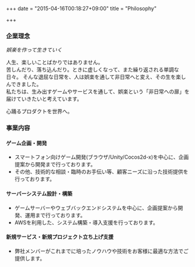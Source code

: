 +++
date = "2015-04-16T00:18:27+09:00"
title = "Philosophy"

+++

### 企業理念

*娯楽を作って生きていく*

人生、楽しいことばかりではありません。  
苦しんだり、落ち込んだり。ときに虚しくなって、また繰り返される単調な日々。
そんな退屈な日常を、人は娯楽を通して非日常へと変え、その生を楽しんできました。  
私たちは、生み出すゲームやサービスを通して、娯楽という「非日常への扉」を届けていきたいと考えています。

心踊るプロダクトを世界へ。

### 事業内容

#### ゲーム企画・開発

* スマートフォン向けゲーム開発(ブラウザ/Unity/Cocos2d-x)を中心に、企画提案から開発まで行っております。
* その他、技術的な相談・臨時のお手伝い等、顧客ニーズに沿った技術提供を行っております。

#### サーバーシステム設計・構築

* ゲームサーバーやウェブバックエンドシステムを中心に、企画提案から開発、運用まで行っております。
* AWSを利用した、システム構築・導入支援を行っております。

#### 新規サービス・新規プロジェクト立ち上げ支援 

* 弊社メンバーがこれまでに培ったノウハウや技術をお客様に最適な方法でご提供します。
